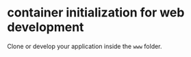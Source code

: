 # container initialization for web development

Clone or develop your application inside the ```www``` folder.